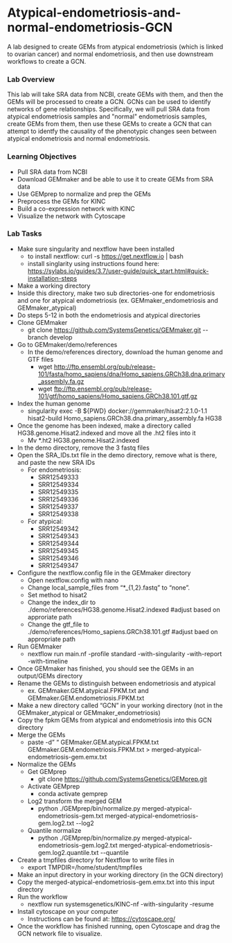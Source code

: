 # Atypical-endometriosis-and-normal-endometriosis-GCN
A lab designed to create GEMs from atypical endometriosis (which is linked to ovarian cancer) and normal endometriosis, and then use downstream workflows to create a GCN. 

### Lab Overview
This lab will take SRA data from NCBI, create GEMs with them, and then the GEMs will be processed to create a GCN. GCNs can be used to identify networks of gene relationships. Specifically, we will pull SRA data from atypical endometriosis samples and "normal" endometriosis samples, create GEMs from them, then use these GEMs to create a GCN that can attempt to identfy the causality of the phenotypic changes seen between atypical endometriosis and normal endometriosis. 

### Learning Objectives
 * Pull SRA data from NCBI
 * Download GEMmaker and be able to use it to create GEMs from SRA data
 * Use GEMprep to normalize and prep the GEMs
 * Preprocess the GEMs for KINC
 * Build a co-expression network with KINC
 * Visualize the network with Cytoscape

### Lab Tasks
* Make sure singularity and nextflow have been installed
  * to install nextflow: curl -s https://get.nextflow.io | bash 
  * install singlarity using instructions found here: https://sylabs.io/guides/3.7/user-guide/quick_start.html#quick-installation-steps
* Make a working directory
* Inside this directory, make two sub directories-one for endometriosis and one for atypical endometriosis (ex. GEMmaker_endometriosis and GEMmaker_atypical)
* Do steps 5-12 in both the endometriosis and atypical directories
* Clone GEMmaker
  * git clone https://github.com/SystemsGenetics/GEMmaker.git --branch develop
* Go to GEMmaker/demo/references 
  * In the demo/references directory, download the human genome and GTF files
    * wget http://ftp.ensembl.org/pub/release-101/fasta/homo_sapiens/dna/Homo_sapiens.GRCh38.dna.primary_assembly.fa.gz 
    * wget ftp://ftp.ensembl.org/pub/release-101/gtf/homo_sapiens/Homo_sapiens.GRCh38.101.gtf.gz
* Index the human genome
  * singularity exec -B ${PWD} docker://gemmaker/hisat2:2.1.0-1.1 hisat2-build Homo_sapiens.GRCh38.dna.primary_assembly.fa HG38
* Once the genome has been indexed, make a directory called HG38.genome.Hisat2.indexed and move all the .ht2 files into it
  * Mv *.ht2 HG38.genome.Hisat2.indexed
* In the demo directory, remove the 3 fastq files
* Open the SRA_IDs.txt file in the demo directory, remove what is there, and paste the new SRA IDs
  * For endometriosis:
     * SRR12549333
     * SRR12549334
     * SRR12549335
     * SRR12549336
     * SRR12549337
     * SRR12549338
  * For atypical:
    * SRR12549342
    * SRR12549343
    * SRR12549344
    * SRR12549345
    * SRR12549346
    * SRR12549347
* Configure the nextflow.config file in the GEMmaker directory
  * Open nextflow.config with nano
  * Change local_sample_files from “*_{1,2}.fastq” to “none”.
  * Set method to hisat2
  * Change the index_dir to ./demo/references/HG38.genome.Hisat2.indexed #adjust based on approriate path
  * Change the gtf_file to ./demo/references/Homo_sapiens.GRCh38.101.gtf #adjust baed on appropriate path
* Run GEMmaker
  * nextflow run main.nf -profile standard -with-singularity -with-report -with-timeline
* Once GEMmaker has finished, you should see the GEMs in an output/GEMs directory
* Rename the GEMs to distinguish between endometriosis and atypical
  * ex. GEMmaker.GEM.atypical.FPKM.txt and GEMmaker.GEM.endometriosis.FPKM.txt
* Make a new directory called “GCN” in your working directory (not in the GEMmaker_atypical or GEMmaker_endometriosis)
* Copy the fpkm GEMs from atypical and endometriosis into this GCN directory
* Merge the GEMs
  * paste -d” “ GEMmaker.GEM.atypical.FPKM.txt GEMmaker.GEM.endometriosis.FPKM.txt > merged-atypical-endometriosis-gem.emx.txt
* Normalize the GEMs 
  * Get GEMprep
    * git clone https://github.com/SystemsGenetics/GEMprep.git
  * Activate GEMprep
    * conda activate gemprep
  * Log2 transform the merged GEM
    * python ./GEMprep/bin/normalize.py merged-atypical-endometriosis-gem.txt merged-atypical-endometriosis-gem.log2.txt --log2
  * Quantile normalize
    * python ./GEMprep/bin/normalize.py merged-atypical-endometriosis-gem.log2.txt merged-atypical-endometriosis-gem.log2.quantile.txt --quantile
* Create a tmpfiles directory for Nextflow to write files in
  * export TMPDIR=/home/student/tmpfiles
* Make an input directory in your working directory (in the GCN directory)
* Copy the merged-atypical-endometriosis-gem.emx.txt into this input directory
* Run the workflow
  * nextflow run systemsgenetics/KINC-nf -with-singularity -resume
* Install cytoscape on your computer
  * Instructions can be found at: https://cytoscape.org/
* Once the workflow has finished running, open Cytoscape and drag the GCN network file to visualize.










